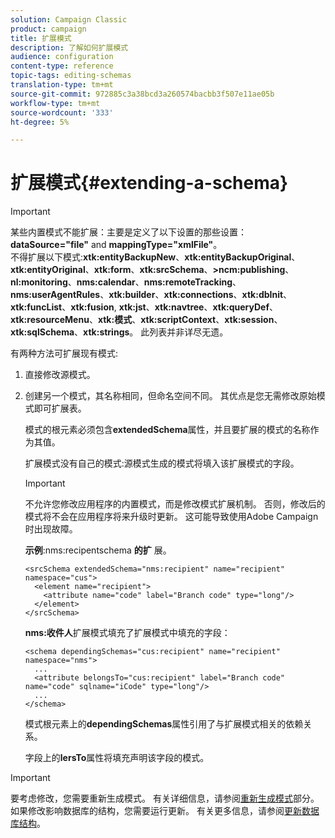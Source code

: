 ```yaml
---
solution: Campaign Classic
product: campaign
title: 扩展模式
description: 了解如何扩展模式
audience: configuration
content-type: reference
topic-tags: editing-schemas
translation-type: tm+mt
source-git-commit: 972885c3a38bcd3a260574bacbb3f507e11ae05b
workflow-type: tm+mt
source-wordcount: '333'
ht-degree: 5%

---
```



# 扩展模式{#extending-a-schema}

>[!IMPORTANT]
>
>某些内置模式不能扩展：主要是定义了以下设置的那些设置：\
>**dataSource=&quot;file&quot;** and  **mappingType=&quot;xmlFile&quot;**。\
>不得扩展以下模式:**xtk:entityBackupNew**、**xtk:entityBackupOriginal**、**xtk:entityOriginal**、**xtk:form**、**xtk:srcSchema**、**>ncm:publishing**、**nl:monitoring**、**nms:calendar**、**nms:remoteTracking**、**nms:userAgentRules**、**xtk:builder**、**xtk:connections**、**xtk:dbInit**、**xtk:funcList**、**xtk:fusion**, **xtk:jst**、**xtk:navtree**、**xtk:queryDef**、**xtk:resourceMenu**、**xtk:模式**、**xtk:scriptContext**、**xtk:session**、**xtk:sqlSchema**、**xtk:strings**。
>此列表并非详尽无遗。

有两种方法可扩展现有模式:

1. 直接修改源模式。
1. 创建另一个模式，其名称相同，但命名空间不同。 其优点是您无需修改原始模式即可扩展表。

   模式的根元素必须包含&#x200B;**extendedSchema**&#x200B;属性，并且要扩展的模式的名称作为其值。

   扩展模式没有自己的模式:源模式生成的模式将填入该扩展模式的字段。

   >[!IMPORTANT]
   >
   >不允许您修改应用程序的内置模式，而是修改模式扩展机制。 否则，修改后的模式将不会在应用程序将来升级时更新。 这可能导致使用Adobe Campaign时出现故障。

   **示例**:nms:recipentschema **的扩** 展。

   ```
   <srcSchema extendedSchema="nms:recipient" name="recipient" namespace="cus">
     <element name="recipient">
       <attribute name="code" label="Branch code" type="long"/>
     </element>
   </srcSchema>
   ```

   **nms:收件人**&#x200B;扩展模式填充了扩展模式中填充的字段：

   ```
   <schema dependingSchemas="cus:recipient" name="recipient" namespace="nms">
     ...
     <attribute belongsTo="cus:recipient" label="Branch code" name="code" sqlname="iCode" type="long"/>
     ...
   </schema>
   ```

   模式根元素上的&#x200B;**dependingSchemas**&#x200B;属性引用了与扩展模式相关的依赖关系。

   字段上的&#x200B;**lersTo**&#x200B;属性将填充声明该字段的模式。

>[!IMPORTANT]
>
>要考虑修改，您需要重新生成模式。 有关详细信息，请参阅[重新生成模式](../../configuration/using/regenerating-schemas.md)部分。\
>如果修改影响数据库的结构，您需要运行更新。 有关更多信息，请参阅[更新数据库结构](../../configuration/using/updating-the-database-structure.md)。

